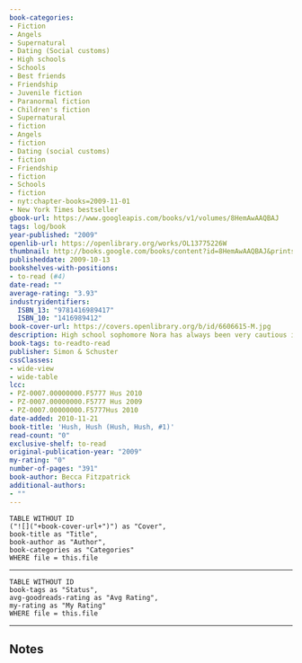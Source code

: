 ```yaml
---
book-categories:
- Fiction
- Angels
- Supernatural
- Dating (Social customs)
- High schools
- Schools
- Best friends
- Friendship
- Juvenile fiction
- Paranormal fiction
- Children's fiction
- Supernatural
- fiction
- Angels
- fiction
- Dating (social customs)
- fiction
- Friendship
- fiction
- Schools
- fiction
- nyt:chapter-books=2009-11-01
- New York Times bestseller
gbook-url: https://www.googleapis.com/books/v1/volumes/8HemAwAAQBAJ
tags: log/book
year-published: "2009"
openlib-url: https://openlibrary.org/works/OL13775226W
thumbnail: http://books.google.com/books/content?id=8HemAwAAQBAJ&printsec=frontcover&img=1&zoom=1&edge=curl&source=gbs_api
publisheddate: 2009-10-13
bookshelves-with-positions:
- to-read (#4)
date-read: ""
average-rating: "3.93"
industryidentifiers:
  ISBN_13: "9781416989417"
  ISBN_10: "1416989412"
book-cover-url: https://covers.openlibrary.org/b/id/6606615-M.jpg
description: High school sophomore Nora has always been very cautious in her relationships, but when Patch, who has a dark side she can sense, enrolls at her school, she is mysteriously and strongly drawn to him, despite warnings from her best friend, the school counselor, and her own instincts.
book-tags: to-readto-read
publisher: Simon & Schuster
cssClasses:
- wide-view
- wide-table
lcc:
- PZ-0007.00000000.F5777 Hus 2010
- PZ-0007.00000000.F5777 Hus 2009
- PZ-0007.00000000.F5777Hus 2010
date-added: 2010-11-21
book-title: 'Hush, Hush (Hush, Hush, #1)'
read-count: "0"
exclusive-shelf: to-read
original-publication-year: "2009"
my-rating: "0"
number-of-pages: "391"
book-author: Becca Fitzpatrick
additional-authors:
- ""
---
```


```dataview
TABLE WITHOUT ID
("![]("+book-cover-url+")") as "Cover",
book-title as "Title",
book-author as "Author",
book-categories as "Categories"
WHERE file = this.file
```
---
```dataview
TABLE WITHOUT ID
book-tags as "Status",
avg-goodreads-rating as "Avg Rating",
my-rating as "My Rating"
WHERE file = this.file
```
---
## Notes


